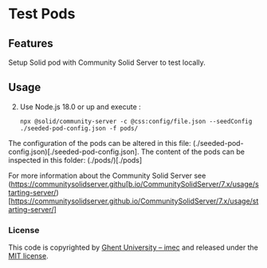 # Test Pods

## Features

Setup Solid pod with Community Solid Server to test locally.

## Usage

2. Use Node.js 18.0 or up and execute : 
   ```shell
   npx @solid/community-server -c @css:config/file.json --seedConfig ./seeded-pod-config.json -f pods/
   ```
The configuration of the pods can be altered in this file: (./seeded-pod-config.json)[./seeded-pod-config.json]. 
The content of the pods can be inspected in this folder: (./pods/)[./pods]

For more information about the Community Solid Server see (https://communitysolidserver.githu[b.io/CommunitySolidServer/7.x/usage/starting-server/)[https://communitysolidserver.github.io/CommunitySolidServer/7.x/usage/starting-server/]

### License

This code is copyrighted by [Ghent University – imec](http://idlab.ugent.be/) and
released under the [MIT license](http://opensource.org/licenses/MIT).

